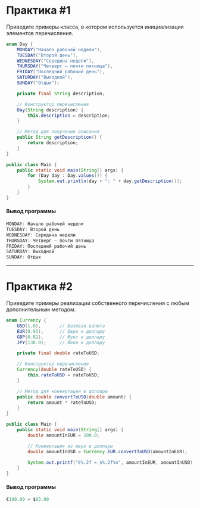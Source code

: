 # Практика #1
Приведите примеры класса, в котором используется инициализация элементов перечисления.
```java
enum Day {
    MONDAY("Начало рабочей недели"),
    TUESDAY("Второй день"),
    WEDNESDAY("Середина недели"),
    THURSDAY("Четверг — почти пятница"),
    FRIDAY("Последний рабочий день"),
    SATURDAY("Выходной"),
    SUNDAY("Отдых");

    private final String description;

    // Конструктор перечисления
    Day(String description) {
        this.description = description;
    }

    // Метод для получения описания
    public String getDescription() {
        return description;
    }
}

public class Main {
    public static void main(String[] args) {
        for (Day day : Day.values()) {
            System.out.println(day + ": " + day.getDescription());
        }
    }
}
```
#### Вывод программы

```java
MONDAY: Начало рабочей недели
TUESDAY: Второй день
WEDNESDAY: Середина недели
THURSDAY: Четверг — почти пятница
FRIDAY: Последний рабочий день
SATURDAY: Выходной
SUNDAY: Отдых
```
---
# Практика #2

Приведите примеры реализации собственного перечисления c любым дополнительным методом.
```java
enum Currency {
    USD(1.0),       // Базовая валюта
    EUR(0.93),      // Евро к доллару
    GBP(0.82),      // Фунт к доллару
    JPY(130.0);     // Йена к доллару

    private final double rateToUSD;

    // Конструктор перечисления
    Currency(double rateToUSD) {
        this.rateToUSD = rateToUSD;
    }

    // Метод для конвертации в доллары
    public double convertToUSD(double amount) {
        return amount * rateToUSD;
    }
}

public class Main {
    public static void main(String[] args) {
        double amountInEUR = 100.0;

        // Конвертация из евро в доллары
        double amountInUSD = Currency.EUR.convertToUSD(amountInEUR);

        System.out.printf("€%.2f = $%.2f%n", amountInEUR, amountInUSD);
    }
}
```
#### Вывод программы

```java
€100.00 = $93.00
```
